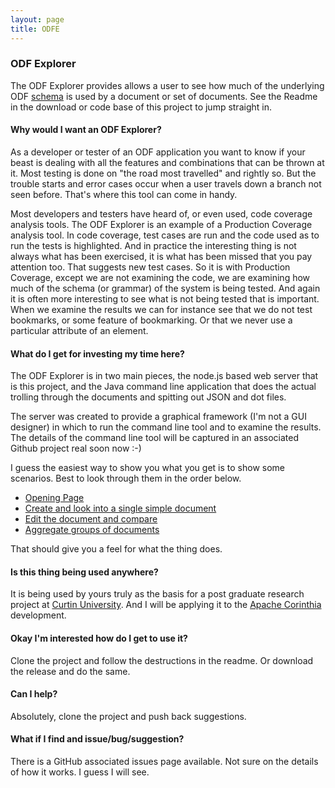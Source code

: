 ```yaml
---
layout: page
title: ODFE
---
```

### ODF Explorer
The ODF Explorer provides allows a user to see how much of the underlying ODF [schema](https://www.oasis-open.org/committees/tc_home.php?wg_abbrev=office) is used by a document or set of documents. See the Readme in the download or code base of this project to jump straight in.

#### Why would I want an ODF Explorer?
As a developer or tester of an ODF application you want to know if your beast is dealing with all the features and combinations that can be thrown at it. Most testing is done on "the road most travelled" and rightly so. But the trouble starts and error cases occur when a user travels down a branch not seen before. That\'s where this tool can come in handy.

Most developers and testers have heard of, or even used, code coverage analysis tools. The ODF Explorer is an example of a Production Coverage analysis tool. In code coverage, test cases are run and the code used as to run the tests is highlighted. And in practice the interesting thing is not always what has been exercised, it is what has been missed that you pay attention too. That suggests new test cases. So it is with Production Coverage, except we are not examining the code, we are examining how much of the schema (or grammar) of the system is being tested. And again it is often more interesting to see what is not being tested that is important. When we examine the results we can for instance see that we do not test bookmarks, or some feature of bookmarking. Or that we never use a particular attribute of an element.

#### What do I get for investing my time here?
The ODF Explorer is in two main pieces, the node.js based web server that is this project, and the Java command line application that does the actual trolling through the documents and spitting out JSON and dot files.

The server was created to provide a graphical framework (I'm not a GUI designer) in which to run the command line tool and to examine the results. The details of the command line tool will be captured in an associated Github project real soon now :-)

I guess the easiest way to show you what you get is to show some scenarios. Best to look through them in the order below.

* [Opening Page](opening.html)
* [Create and look into a single simple document](single.html)
* [Edit the document and compare](compare.html)
* [Aggregate groups of documents](aggregate.html)

That should give you a feel for what the thing does.

#### Is this thing being used anywhere?
It is being used by yours truly as the basis for a post graduate research project at [Curtin University](http://cs.curtin.edu.au/). And I will be applying it to the [Apache Corinthia](http://corinthia.incubator.apache.org/) development.

#### Okay I'm interested how do I get to use it?
Clone the project and follow the destructions in the readme. Or download the release and do the same.

#### Can I help?
Absolutely, clone the project and push back suggestions.

#### What if I find and issue/bug/suggestion?

There is a GitHub associated issues page available. Not sure on the details of how it works. I guess I will see.
